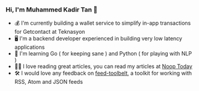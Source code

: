 ### Hi, I'm Muhammed Kadir Tan 👋

- 💰 I'm currently building a wallet service to simplify in-app transactions for Getcontact at Teknasyon
- 🖥 I'm a backend developer experienced in building very low latency applications
- 🦉 I'm learning Go ( for keeping sane ) and Python ( for playing with NLP )
- ✍🏻 I love reading great articles, you can read my articles at [Noop Today](https://nooptoday.com)
- 🛠 I would love any feedback on [feed-toolbelt](https://github.com/mkadirtan/feed-toolbelt), a toolkit for working with RSS, Atom and JSON feeds
